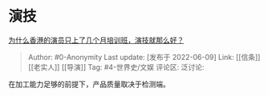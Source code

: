 # 演技
[为什么香港的演员只上了几个月培训班，演技就那么好？](https://www.zhihu.com/question/536545555/answer/2521212823)

> Author: #0-Anonymity
> Last update: [发布于 2022-06-09]
> Link: [[信条]] [[老实人]] [[导演]]
> Tag: #4-世界史/文娱
> 评论区:
> 泛讨论:

在加工能力足够的前提下，产品质量取决于检测端。
